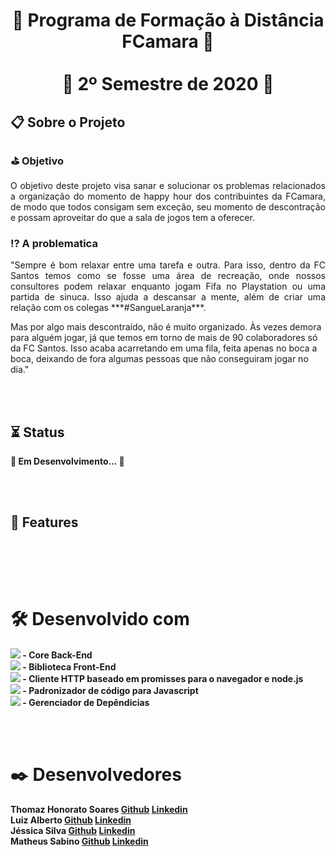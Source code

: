 <h1 align="center">🍊 Programa de Formação à Distância FCamara 🍊<br><br>🔸 2º Semestre de 2020 🔸</h1>
<br<br>
<h2 align="left">📋 Sobre o Projeto</h2>
<h3 align="left">⛳ Objetivo</h3>
<p align="justify">O objetivo deste projeto visa sanar e solucionar os problemas relacionados a organização do momento de happy hour dos contribuintes
da FCamara, de modo que todos consigam sem exceção, seu momento de descontração e possam aproveitar do que a sala de jogos tem a oferecer.</p>
<br<br>
<h3 align="left">⁉ A problematica</h3>
<p align="justify">"Sempre é bom relaxar entre uma tarefa e outra. Para isso, dentro da FC Santos temos como se fosse uma área de recreação, onde nossos consultores podem relaxar enquanto jogam Fifa no Playstation ou uma partida de sinuca. Isso ajuda a descansar a mente, além de criar uma relação com os colegas ***#SangueLaranja***.
  

Mas por algo mais descontraído, não é muito organizado. Às vezes demora para alguém jogar, já que temos em torno de mais de 90 colaboradores só da FC Santos. Isso acaba acarretando em uma fila, feita apenas no boca a boca, deixando de fora algumas pessoas que não conseguiram jogar no dia."</p>
<br><br>
<h2 align="left">⏳ Status</h2>
<p align="justify">
  <b>🚧 Em Desenvolvimento... 🚧<b>
</p>
<br><br>
<h2 align="left">🚀 Features</h2><br>

<br><br>
<h1 align="left">🛠️ Desenvolvido com</h1>
<p align="justify">
  <a href="https://nodejs.org/en/"> <img src="https://img.shields.io/badge/Nodejs-V15.0.1-0BB5FF?labelColor=FF7F00"/></a> - Core Back-End <br>
  <a href="https://reactjs.org/"><img src="https://img.shields.io/badge/Reactjs-V1.0-0BB5FF?labelColor=FF7F00"/></a> - Biblioteca Front-End <br>
  <a href="https://www.npmjs.com/package/axios"><img src="https://img.shields.io/badge/Axios-V1.0-0BB5FF?labelColor=FF7F00"/></a> - Cliente HTTP baseado em promisses para o navegador e node.js<br>
  <a href="https://eslint.org/"><img src="https://img.shields.io/badge/Eslint-V2.1.13-0BB5FF?labelColor=FF7F00"/></a> - Padronizador de código para Javascript<br>
  <a href="https://www.npmjs.com/"><img src="https://img.shields.io/badge/Npm-V7.0.3-0BB5FF?labelColor=FF7F00"/></a> - Gerenciador de Depêndicias<br>
</p>
<br><br>
<h1 align="left">✒️ Desenvolvedores</h1>
<p align="justify">
  <b>Thomaz Honorato Soares</b> <a href="">Github</a> <a href="">Linkedin</a><br>
  <b>Luiz Alberto</b> <a href="">Github</a> <a href="">Linkedin</a><br>
  <b>Jéssica Silva</b> <a href="">Github</a> <a href="">Linkedin</a><br>
  <b>Matheus Sabino</b> <a href="">Github</a> <a href="">Linkedin</a><br>
</p>
